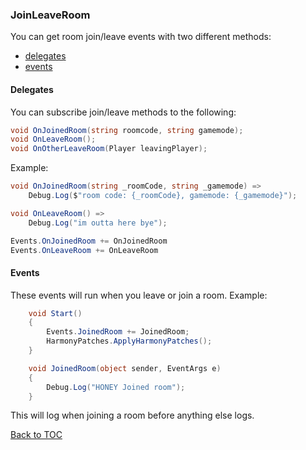 ### JoinLeaveRoom
You can get room join/leave events with two different methods:
 - [delegates](#delegates)
 - [events](#events)

#### Delegates
You can subscribe join/leave methods to the following:
```cs
void OnJoinedRoom(string roomcode, string gamemode);
void OnLeaveRoom();
void OnOtherLeaveRoom(Player leavingPlayer);
```
Example:
```cs
void OnJoinedRoom(string _roomCode, string _gamemode) =>
    Debug.Log($"room code: {_roomCode}, gamemode: {_gamemode}");

void OnLeaveRoom() =>
    Debug.Log("im outta here bye");

Events.OnJoinedRoom += OnJoinedRoom
Events.OnLeaveRoom += OnLeaveRoom
```

#### Events
These events will run when you leave or join a room.
Example:
```cs
    void Start()
    {
        Events.JoinedRoom += JoinedRoom;
        HarmonyPatches.ApplyHarmonyPatches();
    }

    void JoinedRoom(object sender, EventArgs e)
    {
        Debug.Log("HONEY Joined room");
    }
```
This will log when joining a room before anything else logs.

[Back to TOC](https://github.com/BzzzThe18th/HoneyLib/blob/main/Docs/Events/TOC.md)
